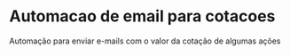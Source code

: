 # Automacao de email para cotacoes
 Automação para enviar e-mails com o valor da cotação de algumas ações
